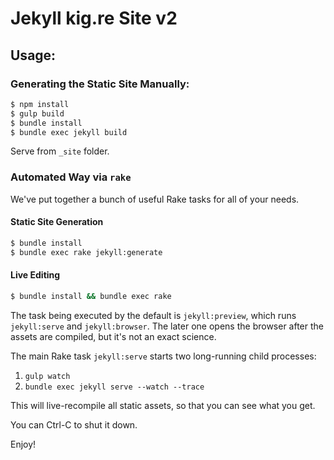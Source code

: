 # Jekyll kig.re Site v2

## Usage:

### Generating the Static Site Manually:

```bash
$ npm install
$ gulp build
$ bundle install 
$ bundle exec jekyll build
```

Serve from `_site` folder.

### Automated Way via `rake`

We've put together a bunch of useful Rake tasks for all of your needs.

#### Static Site Generation

```bash
$ bundle install
$ bundle exec rake jekyll:generate
```

#### Live Editing

```bash
$ bundle install && bundle exec rake 
```

The task being executed by the default is `jekyll:preview`, which runs `jekyll:serve` and `jekyll:browser`. The later one opens the browser after the assets are compiled, but it's not an exact science.

The main Rake task `jekyll:serve` starts two long-running child processes:

 1. `gulp watch`
 2. `bundle exec jekyll serve --watch --trace`

This will live-recompile all static assets, so that you can see what you get.

You can Ctrl-C to shut it down.

Enjoy!


